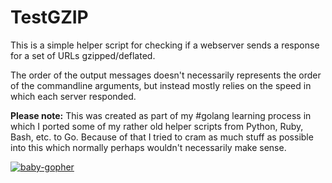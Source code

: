 # TestGZIP

This is a simple helper script for checking if a webserver sends a response
for a set of URLs gzipped/deflated.

The order of the output messages doesn't necessarily represents the order
of the commandline arguments, but instead mostly relies on the speed in which
each server responded.

**Please note:** This was created as part of my #golang learning process in
which I ported some of my rather old helper scripts from Python, Ruby, Bash,
etc. to Go. Because of that I tried to cram as much stuff as possible into
this which normally perhaps wouldn't necessarily make sense.

[![baby-gopher](https://raw2.github.com/drnic/babygopher-site/gh-pages/images/babygopher-badge.png)](http://www.babygopher.org)
